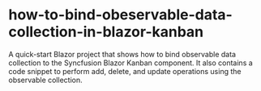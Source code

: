 # how-to-bind-obeservable-data-collection-in-blazor-kanban
A quick-start Blazor project that shows how to bind observable data collection to the Syncfusion Blazor Kanban component. It also contains a code snippet to perform add, delete, and update operations using the observable collection.

